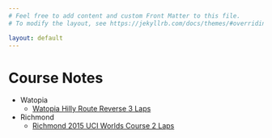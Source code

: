```yaml
---
# Feel free to add content and custom Front Matter to this file.
# To modify the layout, see https://jekyllrb.com/docs/themes/#overriding-theme-defaults

layout: default
---
```


# Course Notes

- Watopia
  - [Watopia Hilly Route Reverse 3 Laps](coursenotes/watopia-hilly-route-reverse-3-laps.html)
- Richmond
  - [Richmond 2015 UCI Worlds Course 2 Laps](coursenotes/richmond-2015-uci-worlds-course-2-laps.html)